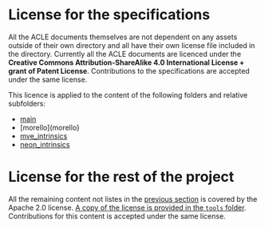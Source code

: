 <!-- SPDX-FileCopyrightText: Copyright 2021 Arm Limited <open-source-office@arm.com> -->
<!-- SPDX-License-Identifier: Apache-2.0 -->

# License for the specifications

All the ACLE documents themselves are not dependent on any assets
outside of their own directory and all have their own license file
included in the directory. Currently all the ACLE documents are
licenced under the **Creative Commons Attribution-ShareAlike 4.0
International License + grant of Patent License**. Contributions to
the specifications are accepted under the same license.

This licence is applied to the content of the following folders and
relative subfolders:

* [main](main)
* [morello](morello}
* [mve_intrinsics](mve_intrinsics)
* [neon_intrinsics](neon_intrinsics)

# License for the rest of the project

All the remaining content not listes in the [previous
section](#license-for-the-specifications) is covered by the Apache 2.0
license. [A copy of the license is provided in the `tools`
folder](tools/LICENSE). Contributions for this content is accepted
under the same license.
